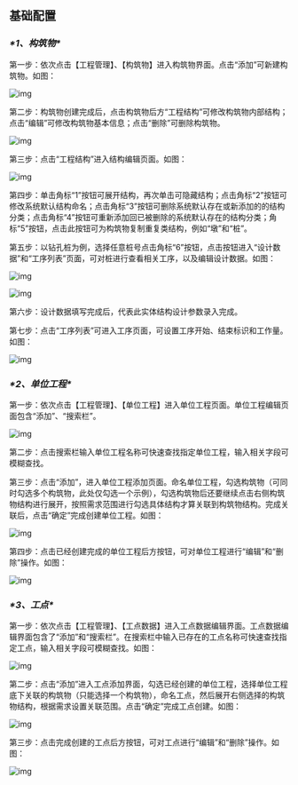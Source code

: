 ## **基础配置**

### ***\*1、构筑物\****

第一步：依次点击【工程管理】、【构筑物】进入构筑物界面。点击“添加”可新建构筑物。如图：

![img](https://zctc.obs.myhuaweicloud.com/official/markdownImg/img3.png) 

 

第二步：构筑物创建完成后，点击构筑物后方“工程结构”可修改构筑物内部结构；点击“编辑”可修改构筑物基本信息；点击“删除”可删除构筑物。

![img](https://zctc.obs.myhuaweicloud.com/official/markdownImg/img4.png) 

 

 

第三步：点击“工程结构”进入结构编辑页面。如图：

![img](https://zctc.obs.myhuaweicloud.com/official/markdownImg/img5.png) 

 

第四步：单击角标“1”按钮可展开结构，再次单击可隐藏结构；点击角标“2”按钮可修改系统默认结构命名；点击角标“3”按钮可删除系统默认存在或新添加的的结构分类；点击角标“4”按钮可重新添加回已被删除的系统默认存在的结构分类；角标“5”按钮，点击此按钮可为构筑物复制重复类结构，例如“墩”和“桩”。

 

第五步：以钻孔桩为例，选择任意桩号点击角标“6”按钮，点击按钮进入“设计数据”和“工序列表”页面，可对桩进行查看相关工序，以及编辑设计数据。如图：

![img](https://zctc.obs.myhuaweicloud.com/official/markdownImg/img6.png) 

![img](https://zctc.obs.myhuaweicloud.com/official/markdownImg/img7.png) 

 

 

第六步：设计数据填写完成后，代表此实体结构设计参数录入完成。

 

第七步：点击“工序列表”可进入工序页面，可设置工序开始、结束标识和工作量。如图：

![img](https://zctc.obs.myhuaweicloud.com/official/markdownImg/img8.png) 

 

 

### ***\*2、单位工程\****

第一步：依次点击【工程管理】、【单位工程】进入单位工程页面。单位工程编辑页面包含“添加”、“搜索栏”。

![img](https://zctc.obs.myhuaweicloud.com/official/markdownImg/img9.png) 

 

第二步：点击搜索栏输入单位工程名称可快速查找指定单位工程，输入相关字段可模糊查找。

 

第三步：点击“添加”，进入单位工程添加页面。命名单位工程，勾选构筑物（可同时勾选多个构筑物，此处仅勾选一个示例），勾选构筑物后还要继续点击右侧构筑物结构进行展开，按照需求范围进行勾选具体结构才算关联到构筑物结构。完成关联后，点击“确定”完成创建单位工程。如图：

![img](https://zctc.obs.myhuaweicloud.com/official/markdownImg/img10.png) 

 

第四步：点击已经创建完成的单位工程后方按钮，可对单位工程进行“编辑”和“删除”操作。如图：

![img](https://zctc.obs.myhuaweicloud.com/official/markdownImg/img11.png) 

 

### ***\*3、工点\****

第一步：依次点击【工程管理】、【工点数据】进入工点数据编辑界面。工点数据编辑界面包含了“添加”和“搜索栏”。在搜索栏中输入已存在的工点名称可快速查找指定工点，输入相关字段可模糊查找。如图：

![img](https://zctc.obs.myhuaweicloud.com/official/markdownImg/img12.png) 

 

第二步：点击“添加”进入工点添加界面，勾选已经创建的单位工程，选择单位工程底下关联的构筑物（只能选择一个构筑物），命名工点，然后展开右侧选择的构筑物结构，根据需求设置关联范围。点击“确定”完成工点创建。如图：

![img](https://zctc.obs.myhuaweicloud.com/official/markdownImg/img13.png) 

 

第三步：点击完成创建的工点后方按钮，可对工点进行“编辑”和“删除”操作。如图：

![img](https://zctc.obs.myhuaweicloud.com/official/markdownImg/img14.png) 